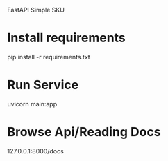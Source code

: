 FastAPI Simple SKU

# Install requirements
pip install -r requirements.txt


# Run Service
uvicorn main:app


# Browse Api/Reading Docs
127.0.0.1:8000/docs
